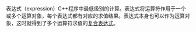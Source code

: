 表达式（expression）C++程序中最低级别的计算。表达式将运算符作用于一个或多个运算对象，每个表达式都有对应的求值结果。表达式本身也可以作为运算对象，这时就得到了多个运算符求值的[复合表达式](./compound_expression.md)。
